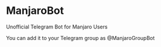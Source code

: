 # ManjaroBot
Unofficial Telegram Bot for Manjaro Users

You can add it to your Telegram group as @ManjaroGroupBot
